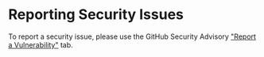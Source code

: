 # Reporting Security Issues

To report a security issue, please use the GitHub Security Advisory ["Report a Vulnerability"](https://github.com/saan800/saansoft-cqrs/security/advisories/new) tab.
